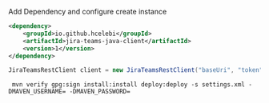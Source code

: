 Add Dependency and configure create instance

```xml
<dependency>
    <groupId>io.github.hcelebi</groupId>
    <artifactId>jira-teams-java-client</artifactId>
    <version>1</version>
</dependency>
```

```java
JiraTeamsRestClient client = new JiraTeamsRestClient("baseUri", "token", HttpClient.newHttpClient());
```

```shell
 mvn verify gpg:sign install:install deploy:deploy -s settings.xml -DMAVEN_USERNAME= -DMAVEN_PASSWORD=
```
